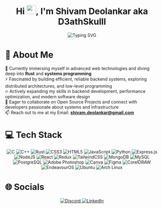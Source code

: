 <div align="center">
<h1 align="center">Hi <img src="https://raw.githubusercontent.com/MartinHeinz/MartinHeinz/master/wave.gif" width="30px" height="30px" />, I'm Shivam Deolankar aka D3athSkulll</h1>
</div>
<div align="center">
 <img align="center" src="https://readme-typing-svg.demolab.com?font=JetBrains+Mono&weight=600&size=22&pause=100&color=FFFFFF&center=true&vCenter=true&width=520&lines=Full+Stack+Developer;Rustacean;Systems+Programmer;Graphic+Designer;Linux+Enthusiast" alt="Typing SVG" />
</div>

# 💫 About Me
<div >
🌱 Currently immersing myself in advanced web technologies and diving deep into <b>Rust</b> and <b>systems programming</b>
<br>⚡ Fascinated by building efficient, reliable backend systems, exploring distributed architectures, and low-level programming
<br>🔥 Actively expanding my skills in backend development, performance optimization, and modern software design
<br>👯 Eager to collaborate on Open Source Projects and connect with developers passionate about systems and infrastructure
<br>📫 Reach out to me at my Email: <b><a href="mailto:shivam.deolankar@gmail.com?subject=Hello%20Shivam%20%F0%9F%91%8B">shivam.deolankar@gmail.com</a></b>
</div>



# 💻 Tech Stack
<div align="center">
    <img src="https://img.shields.io/badge/c-%2300599C.svg?style=for-the-badge&logo=c&logoColor=white" alt="C" />
    <img src="https://img.shields.io/badge/c++-%2300599C.svg?style=for-the-badge&logo=c%2B%2B&logoColor=white" alt="C++" />
    <img src="https://img.shields.io/badge/rust-%23121011.svg?style=for-the-badge&logo=rust&logoColor=white" alt="Rust" />
    <img src="https://img.shields.io/badge/css3-%231572B6.svg?style=for-the-badge&logo=css3&logoColor=white" alt="CSS3" />
    <img src="https://img.shields.io/badge/html5-%23E34F26.svg?style=for-the-badge&logo=html5&logoColor=white" alt="HTML5" />
    <img src="https://img.shields.io/badge/javascript-%23323330.svg?style=for-the-badge&logo=javascript&logoColor=%23F7DF1E" alt="JavaScript" />
    <img src="https://img.shields.io/badge/python-3670A0?style=for-the-badge&logo=python&logoColor=ffdd54" alt="Python" />
    <img src="https://img.shields.io/badge/express.js-%23404d59.svg?style=for-the-badge&logo=express&logoColor=%2361DAFB" alt="Express.js" />
    <img src="https://img.shields.io/badge/node.js-6DA55F?style=for-the-badge&logo=node.js&logoColor=white" alt="NodeJS" />
    <img src="https://img.shields.io/badge/react-%2320232a.svg?style=for-the-badge&logo=react&logoColor=%2361DAFB" alt="React" />
    <img src="https://img.shields.io/badge/redux-%23593d88.svg?style=for-the-badge&logo=redux&logoColor=white" alt="Redux" />
    <img src="https://img.shields.io/badge/tailwindcss-%2338B2AC.svg?style=for-the-badge&logo=tailwind-css&logoColor=white" alt="TailwindCSS" />
    <img src="https://img.shields.io/badge/mongodb-%234ea94b.svg?style=for-the-badge&logo=mongodb&logoColor=white" alt="MongoDB" />
    <img src="https://img.shields.io/badge/mysql-%2300000f.svg?style=for-the-badge&logo=mysql&logoColor=white" alt="MySQL" />
    <img src="https://img.shields.io/badge/postgresql-%23336791.svg?style=for-the-badge&logo=postgresql&logoColor=white" alt="PostgreSQL" />
    <img src="https://img.shields.io/badge/adobe%20photoshop-%2331A8FF.svg?style=for-the-badge&logo=adobe%20photoshop&logoColor=white" alt="Adobe Photoshop" />
    <img src="https://img.shields.io/badge/Canva-%2300C4CC.svg?style=for-the-badge&logo=Canva&logoColor=white" alt="Canva" />
    <img src="https://img.shields.io/badge/figma-%23F24E1E.svg?style=for-the-badge&logo=figma&logoColor=white" alt="Figma" />
    <img src="https://img.shields.io/badge/coreldraw-%2300B388.svg?style=for-the-badge&logo=coreldraw&logoColor=white" alt="CorelDRAW" />
    <img src="https://img.shields.io/badge/EndeavourOS-5c5c5c?style=for-the-badge&logo=endeavouros&logoColor=white" alt="EndeavourOS" />
    <img src="https://img.shields.io/badge/Ubuntu-E95420?style=for-the-badge&logo=ubuntu&logoColor=white" alt="Ubuntu" />
    <img src="https://img.shields.io/badge/Arch%20Linux-1793D1?style=for-the-badge&logo=arch-linux&logoColor=white" alt="Arch Linux" />
</div>

# 🌐 Socials
<p align="center">
  <a href="https://discord.gg/d3athskulll">
    <img src="https://img.shields.io/badge/Discord-D3athSkulll%236931-5865F2?logo=discord&logoColor=white&style=for-the-badge" alt="Discord" />
  </a>
  <a href="https://www.linkedin.com/in/shivamdeolankar2211/">
    <img src="https://img.shields.io/badge/LinkedIn-blue?logo=linkedin&logoColor=white&style=for-the-badge" alt="LinkedIn" />
  </a>
</p>

<!-- Optionally add more sections below like Projects, Achievements, or Fun Facts! -->
